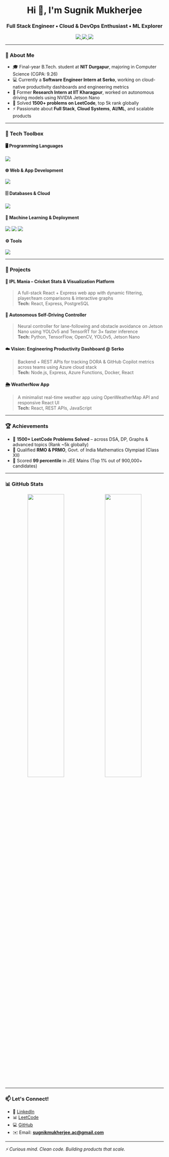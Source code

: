 <h1 align="center">Hi 👋, I'm Sugnik Mukherjee</h1>
<h3 align="center">Full Stack Engineer • Cloud & DevOps Enthusiast • ML Explorer</h3>

<p align="center">
  <a href="https://www.linkedin.com/in/sugnik-mukherjee-2692b5304/">
    <img src="https://img.shields.io/badge/LinkedIn-Connect-blue?style=for-the-badge&logo=linkedin" />
  </a>
  <a href="https://leetcode.com/u/user0202n/">
    <img src="https://img.shields.io/badge/LeetCode-1500%2B%20Problems-orange?style=for-the-badge&logo=leetcode" />
  </a>
  <a href="https://github.com/SugnikMukherjee">
    <img src="https://img.shields.io/badge/GitHub-Follow-black?style=for-the-badge&logo=github" />
  </a>
</p>

---

### 💼 About Me

- 🎓 Final-year B.Tech. student at **NIT Durgapur**, majoring in Computer Science (CGPA: 9.26)
- 💻 Currently a **Software Engineer Intern at Serko**, working on cloud-native productivity dashboards and engineering metrics
- 🔬 Former **Research Intern at IIT Kharagpur**, worked on autonomous driving models using NVIDIA Jetson Nano
- 🧩 Solved **1500+ problems on LeetCode**, top 5k rank globally
- ⚡ Passionate about **Full Stack**, **Cloud Systems**, **AI/ML**, and scalable products

---

### 🧰 Tech Toolbox

#### **🖥️ Programming Languages**
<p>
  <img src="https://skillicons.dev/icons?i=cpp,java,python,javascript,typescript,go,dart" />
</p>

#### **🌐 Web & App Development**
<p>
  <img src="https://skillicons.dev/icons?i=react,nodejs,express,html,css,flutter" />
</p>

#### **🗄️ Databases & Cloud**
<p>
  <img src="https://skillicons.dev/icons?i=postgresql,firebase,azure,docker,sql" />
</p>

#### **🤖 Machine Learning & Deployment**
<p>
  <img src="https://skillicons.dev/icons?i=tensorflow,pytorch,opencv" />  
  <img src="https://img.shields.io/badge/YOLOv5-Object%20Detection-green?style=flat-square" />  
  <img src="https://img.shields.io/badge/TensorRT-NVIDIA-blue?style=flat-square" />
</p>

#### **⚙️ Tools**
<p>
  <img src="https://skillicons.dev/icons?i=git,github,githubactions,vscode,linux" />
</p>

---

### 🚀 Projects

#### 🧢 IPL Mania – Cricket Stats & Visualization Platform
> A full-stack React + Express web app with dynamic filtering, player/team comparisons & interactive graphs  
**Tech:** React, Express, PostgreSQL

#### 🤖 Autonomous Self-Driving Controller
> Neural controller for lane-following and obstacle avoidance on Jetson Nano using YOLOv5 and TensorRT for 3× faster inference  
**Tech:** Python, TensorFlow, OpenCV, YOLOv5, Jetson Nano

#### ☁️ Vision: Engineering Productivity Dashboard @ Serko
> Backend + REST APIs for tracking DORA & GitHub Copilot metrics across teams using Azure cloud stack  
**Tech:** Node.js, Express, Azure Functions, Docker, React

#### 🌦️ WeatherNow App
> A minimalist real-time weather app using OpenWeatherMap API and responsive React UI  
**Tech:** React, REST APIs, JavaScript

---

### 🏆 Achievements

- 🧩 **1500+ LeetCode Problems Solved** – across DSA, DP, Graphs & advanced topics (Rank ~5k globally)
- 🧮 Qualified **RMO & PRMO**, Govt. of India Mathematics Olympiad (Class XII)
- 🎯 Scored **99 percentile** in JEE Mains (Top 1% out of 900,000+ candidates)

---

### 📊 GitHub Stats

<p align="center">
  <img src="https://github-readme-stats.vercel.app/api?username=SugnikMukherjee&show_icons=true&theme=tokyonight&count_private=true" width="48%">
  <img src="https://github-readme-streak-stats.herokuapp.com/?user=SugnikMukherjee&theme=tokyonight" width="48%">
</p>

---

### 📫 Let's Connect!

- 💼 [LinkedIn](https://www.linkedin.com/in/sugnik-mukherjee-2692b5304/)
- 📊 [LeetCode](https://leetcode.com/u/user0202n/)
- 💻 [GitHub](https://github.com/SugnikMukherjee)
- ✉️ Email: **sugnikmukherjee.ac@gmail.com**

---

*⚡ Curious mind. Clean code. Building products that scale.*
